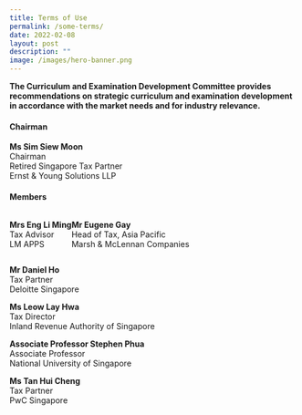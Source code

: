 ```yaml
---
title: Terms of Use
permalink: /some-terms/
date: 2022-02-08
layout: post
description: ""
image: /images/hero-banner.png
---
```

**The Curriculum and Examination Development Committee provides recommendations on strategic curriculum and examination development in accordance with the market needs and for industry relevance.**

#### **Chairman**
**Ms Sim Siew Moon** <br>
Chairman <br>
Retired Singapore Tax Partner <br>
Ernst & Young Solutions LLP  <br>

#### **Members**
<div style="display: flex; flex-direction: row; align-items: center;">

**Mrs Eng Li Ming** <br>
Tax Advisor <br>
LM APPS

**Mr Eugene Gay** <br>
Head of Tax, Asia Pacific <br>
Marsh & McLennan Companies
	
</div>

**Mr Daniel Ho** <br>
Tax Partner <br>
Deloitte Singapore

**Ms Leow Lay Hwa** <br>
Tax Director <br>
Inland Revenue Authority of Singapore

**Associate Professor Stephen Phua** <br>
Associate Professor <br>
National University of Singapore

**Ms Tan Hui Cheng** <br>
Tax Partner <br>
PwC Singapore